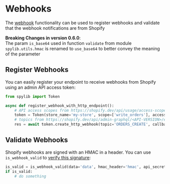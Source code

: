 # Webhooks

The [webhook](https://shopify.dev/apps/webhooks/configuration)
functionality can be used to register webhooks and validate that the webhook notifications are from Shopify

**Breaking Changes in version 0.6.0**: <br>
The param `is_base64` used in function `validate` from module `spylib.utils.hmac` is renamed to `use_base64`
to better convey the meaning of the parameter


## Register Webhooks

You can easily register your endpoint to receive webhooks from Shopify using an admin API access token:
```python
from spylib import Token

async def register_webhook_with_http_endpoint():
    # API access scopes from https://shopify.dev/api/usage/access-scopes
    token = Token(store_name='my-store', scope=['write_orders'], access_token='ACCESS_TOKEN')
    # topics from https://shopify.dev/api/admin-graphql/<API-VERSION>/enums/webhooksubscriptiontopic
    res = await token.create_http_webhook(topic='ORDERS_CREATE', callback_url='https://sometest.com/example') 
```

## Validate Webhooks

Shopify webhooks are signed with an HMAC in a header. You can use `is_webhook_valid` to [verify this signature](https://shopify.dev/apps/webhooks/configuration/https#step-5-verify-the-webhook):

```python
is_valid = is_webhook_valid(data='data', hmac_header='hmac', api_secret_key='API_SECRET_KEY')
if is_valid:
    # do something
```
